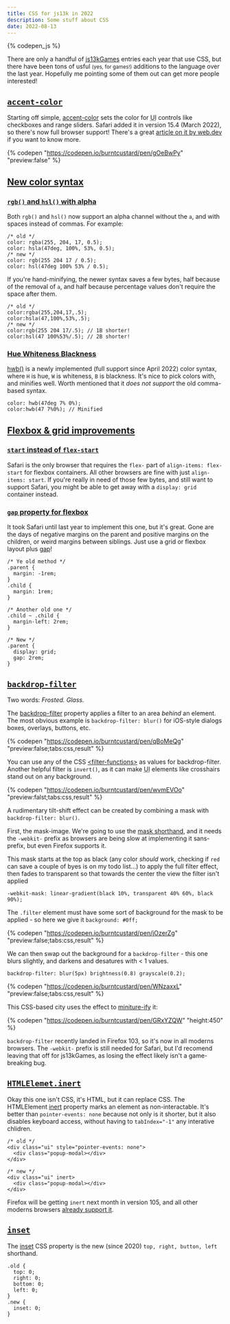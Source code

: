 ```yaml
---
title: CSS for js13k in 2022
description: Some stuff about CSS
date: 2022-08-13
---
```


{% codepen_js %}

There are only a handful of [js13kGames](https://js13kgames.com/) entries each year that use CSS, but there have been tons of usful <small>(yes, for games!)</small> additions to the language over the last year. Hopefully me pointing some of them out can get more people interested!

## [`accent-color`](#accent-color)

Starting off simple, [accent-color](https://developer.mozilla.org/en-US/docs/Web/CSS/accent-color) sets the color for <abbr title="User Interface">UI</abbr> controls like checkboxes and range sliders. Safari added it in version 15.4 (March 2022), so there's now full browser support! There's a great [article on it by web.dev](https://web.dev/accent-color/) if you want to know more.

{% codepen "https://codepen.io/burntcustard/pen/gOeBwPy" "preview:false" %}

## [New color syntax](#new-color-syntax)

### [`rgb()` and `hsl()` with alpha](#rgb-and-hsl-with-alpha)
Both `rgb()` and `hsl()` now support an alpha channel without the `a`, and with spaces instead of commas. For example:
```
/* old */
color: rgba(255, 204, 17, 0.5);
color: hsla(47deg, 100%, 53%, 0.5);
/* new */
color: rgb(255 204 17 / 0.5);
color: hsl(47deg 100% 53% / 0.5);
```
If you're hand-minifying, the newer syntax saves a few bytes, half because of the removal of `a`, and half because percentage values don't require the space after them.
```
/* old */
color:rgba(255,204,17,.5);
color:hsla(47,100%,53%,.5);
/* new */
color:rgb(255 204 17/.5); // 1B shorter!
color:hsl(47 100%53%/.5); // 2B shorter!
```

### [Hue Whiteness Blackness](#hue-whiteness-blackness)
[hwb()](https://developer.mozilla.org/en-US/docs/Web/CSS/color_value/hwb) is a newly implemented (full support since April 2022) color syntax, where `H` is hue, `W` is whiteness, `B` is blackness. It's nice to pick colors with, and minifies well. Worth mentioned that it _does not support_ the old comma-based syntax.
```
color: hwb(47deg 7% 0%);
color:hwb(47 7%0%); // Minified
```

## [Flexbox & grid improvements](#flexbox-and-grid-improvements)

### [`start` instead of `flex-start`](#start-instead-of-flex-start)
Safari is the only browser that requires the `flex-` part of `align-items: flex-start` for flexbox containers. All other browsers are fine with just `align-items: start`. If you're really in need of those few bytes, and still want to support Safari, you might be able to get away with a `display: grid` container instead.

### [`gap` property for flexbox](#gap-property-for-flexbox)
It took Safari until last year to implement this one, but it's great. Gone are the days of negative margins on the parent and positive margins on the children, or weird margins between siblings. Just use a grid or flexbox layout plus [gap](https://developer.mozilla.org/en-US/docs/Web/CSS/gap)!
```
/* Ye old method */
.parent {
  margin: -1rem;
}
.child {
  margin: 1rem;
}

/* Another old one */
.child ~ .child {
  margin-left: 2rem;
}

/* New */
.parent {
  display: grid;
  gap: 2rem;
}
```

## [`backdrop-filter`](#backdrop-filter)

Two words: _Frosted. Glass._

The [backdrop-filter](https://developer.mozilla.org/en-US/docs/Web/CSS/backdrop-filter) property applies a filter to an area _behind_ an element. The most obvious example is `backdrop-filter: blur()` for iOS-style dialogs boxes, overlays, buttons, etc.

{% codepen "https://codepen.io/burntcustard/pen/qBoMeQg" "preview:false;tabs:css,result" %}

You can use any of the CSS [\<filter-functions\>](https://developer.mozilla.org/en-US/docs/Web/CSS/filter-function) as values for backdrop-filter. Another helpful filter is `invert()`, as it can make <abbr title="User Interface">UI</abbr> elements like crosshairs stand out on any background.

{% codepen "https://codepen.io/burntcustard/pen/wvmEVOo" "preview:falst;tabs:css,result" %}

A rudimentary tilt-shift effect can be created by combining a mask with `backdrop-filter: blur()`.

First, the mask-image. We're going to use the [mask shorthand](https://developer.mozilla.org/en-US/docs/Web/CSS/mask), and it needs the `-webkit-` prefix as browsers are being slow at implementing it sans-prefix, but even Firefox supports it.

This mask starts at the top as black (any color _should_ work, checking if `red` can save a couple of byes is on my todo list…) to apply the full filter effect, then fades to transparent so that towards the center the view the filter isn't applied

```
-webkit-mask: linear-gradient(black 10%, transparent 40% 60%, black 90%);
```

The `.filter` element must have some sort of background for the mask to be applied - so here we give it `background: #0ff;`

{% codepen "https://codepen.io/burntcustard/pen/jOzerZg" "preview:false;tabs:css,result" %}

We can then swap out the background for a `backdrop-filter` - this one blurs slightly, and darkens and desatures with < 1 values.

```
backdrop-filter: blur(5px) brightness(0.8) grayscale(0.2);
```

{% codepen "https://codepen.io/burntcustard/pen/WNzaxxL" "preview:false;tabs:css,result" %}

This CSS-based city uses the effect to [miniture-ify](https://en.wikipedia.org/wiki/Miniature_faking) it:

{% codepen "https://codepen.io/burntcustard/pen/GRxYZQW" "height:450" %}

`backdrop-filter` recently landed in Firefox 103, so it's now in all moderns browsers. The `-webkit-` prefix is still needed for Safari, but I'd recomend leaving that off for js13kGames, as losing the effect likely isn't a game-breaking bug.

## [`HTMLElemet.inert`](#htmlelementinert)

Okay this one isn't CSS, it's HTML, but it can replace CSS. The HTMLElement [inert](https://developer.mozilla.org/en-US/docs/Web/API/HTMLElement/inert) property marks an element as non-interactable. It's better than `pointer-events: none` because not only is it shorter, but it also disables keyboard access, without having to `tabIndex="-1"` any interative chlidren.
```
/* old */
<div class="ui" style="pointer-events: none">
  <div class="popup-modal></div>
</div>

/* new */
<div class="ui" inert>
  <div class="popup-modal></div>
</div>
```
Firefox will be getting `inert` next month in version 105, and all other moderns browsers [already support it](https://caniuse.com/mdn-api_htmlelement_inert).

## [`inset`](#inset)

The [inset](https://developer.mozilla.org/en-US/docs/Web/CSS/inset) CSS property is the new (since 2020) `top, right, button, left` shorthand. 

```
.old {
  top: 0;
  right: 0;
  bottom: 0;
  left: 0;
}
.new {
  inset: 0;
}
```
